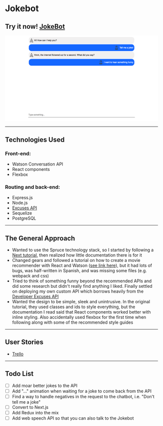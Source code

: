 # Jokebot

## Try it now! [JokeBot](https://jokebot-spruce.herokuapp.com/)

![alt text](public/images/jokebot.png "Jokebot")

-----------------------------
## Technologies Used

### Front-end: 
* Watson Conversation API
* React components
* Flexbox

### Routing and back-end:
* Express.js 
* Node.js
* [Excuses API](https://excuses-api.herokuapp.com/)
* Sequelize
* PostgreSQL

-----------------------------
## The General Approach

* Wanted to use the Spruce technology stack, so I started by following a [Next tutorial](https://learnnextjs.com/), then realized how little documentation there is for it
* Changed gears and followed a tutorial on how to create a movie recommender with React and Watson ([see link here](https://developer.ibm.com/recipes/tutorials/how-to-create-a-chatbot-of-movie-recommendations-with-reactjs-and-connect-it-to-facebook-messenger/)), but it had lots of bugs, was half-written in Spanish, and was missing some files (e.g. webpack and css) 
* Tried to think of something funny beyond the recommended APIs and did some research but didn't really find anything I liked. Finally settled on deploying my own custom API which borrows heavily from the [Developer Excuses API](http://developerexcuses.com/)
* Wanted the design to be simple, sleek and unintrusive. In the original tutorial, they used classes and ids to style everything, but the documentation I read said that React components worked better with inline styling. Also accidentally used flexbox for the first time when following along with some of the recommended style guides

-----------------------------
## User Stories

* [Trello](https://trello.com/b/LJw06k0d/react-chatbot)

-----------------------------
## Todo List

- [ ] Add moar better jokes to the API
- [ ] Add "..." animation when waiting for a joke to come back from the API
- [ ] Find a way to handle negatives in the request to the chatbot, i.e. "Don't tell me a joke"
- [ ] Convert to Next.js
- [ ] Add Redux into the mix
- [ ] Add web speech API so that you can also talk to the Jokebot